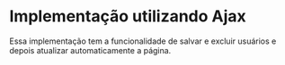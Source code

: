 # Implementação utilizando Ajax

  Essa implementação tem a funcionalidade de salvar e excluir usuários e depois atualizar automaticamente a página.
